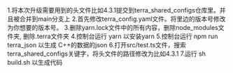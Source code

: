 1.将本次升级需要用到的头文件比如4.3.1提交到terra_shared_configs仓库里。并且被合并到main分支上
2.首先修改terra_config.yaml文件。将里边的版本号修改为你想要的版本号。
3.删除yarn.lock文件中的所有内容，删除node_modules文件夹, 删除.terra文件夹
4.控制台运行 yarn 以安装yarn
5.控制台运行 npm run terra_json 以生成 C++的数据的json
6.打开src/test.ts文件，搜索terra_shared_configs关键字，将头文件的路径修改为比如4.3.1
7.运行 sh build.sh 以生成代码

